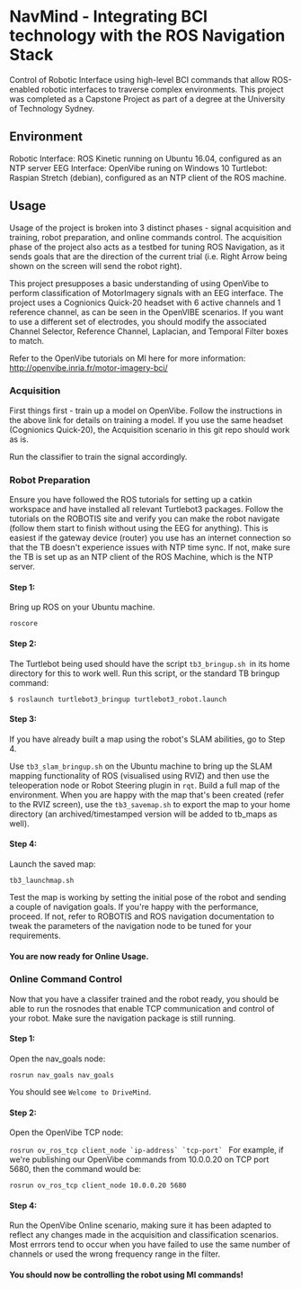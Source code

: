 # NavMind - Integrating BCI technology with the ROS Navigation Stack
Control of Robotic Interface using high-level BCI commands that allow ROS-enabled robotic interfaces to traverse complex environments.
This project was completed as a Capstone Project as part of a degree at the University of Technology Sydney.


## Environment
Robotic Interface: ROS Kinetic running on Ubuntu 16.04, configured as an NTP server
EEG Interface: OpenVibe runing on Windows 10
Turtlebot: Raspian Stretch (debian), configured as an NTP client of the ROS machine.

## Usage
Usage of the project is broken into 3 distinct phases - signal acquisition and training, robot preparation, and online commands control. The acquisition phase of the project also acts as a testbed for tuning ROS Navigation, as it sends goals that are the direction of the current trial (i.e. Right Arrow being shown on the screen will send the robot right). 

This project presupposes a basic understanding of using OpenVibe to perform classification of MotorImagery signals with an EEG interface. The project uses a Cognionics Quick-20 headset with 6 active channels and 1 reference channel, as can be seen in the OpenVIBE scenarios. If you want to use a different set of electrodes, you should modify the associated Channel Selector, Reference Channel, Laplacian, and Temporal Filter boxes to match. 

Refer to the OpenVibe tutorials on MI here for more information: <http://openvibe.inria.fr/motor-imagery-bci/>

### Acquisition
First things first - train up a model on OpenVibe. Follow the instructions in the above link for details on training a model. If you use the same headset (Cognionics Quick-20), the Acquisition scenario in this git repo should work as is. 

Run the classifier to train the signal accordingly.

### Robot Preparation
Ensure you have followed the ROS tutorials for setting up a catkin workspace and have installed all relevant Turtlebot3 packages. Follow the tutorials on the ROBOTIS site and verify you can make the robot navigate (follow them start to finish without using the EEG for anything). This is easiest if the gateway device (router) you use has an internet connection so that the TB doesn't experience issues with NTP time sync. If not, make sure the TB is set up as an NTP client of the ROS Machine, which is the NTP server.

#### Step 1:
Bring up ROS on your Ubuntu machine.

```roscore```

#### Step 2:
The Turtlebot being used should have the script ``tb3_bringup.sh ``in its home directory for this to work well. Run this script, or the standard TB bringup command:

```$ roslaunch turtlebot3_bringup turtlebot3_robot.launch```

#### Step 3:
If you have already built a map using the robot's SLAM abilities, go to Step 4. 

Use ``tb3_slam_bringup.sh`` on the Ubuntu machine to bring up the SLAM mapping functionality of ROS (visualised using RVIZ) and then use the teleoperation node or Robot Steering plugin in ``rqt``. Build a full map of the environment. When you are happy with the map that's been created (refer to the RVIZ screen), use the ``tb3_savemap.sh`` to export the map to your home directory (an archived/timestamped version will be added to tb_maps as well).

#### Step 4:
Launch the saved map:

```tb3_launchmap.sh```

Test the map is working by setting the initial pose of the robot and sending a couple of navigation goals. If you're happy with the performance, proceed. If not, refer to ROBOTIS and ROS navigation documentation to tweak the parameters of the navigation node to be tuned for your requirements.

#### You are now ready for Online Usage.

### Online Command Control
Now that you have a classifer trained and the robot ready, you should be able to run the rosnodes that enable TCP communication and control of your robot. Make sure the navigation package is still running.

#### Step 1:
Open the nav_goals node:

```rosrun nav_goals nav_goals```

You should see ``Welcome to DriveMind``.

#### Step 2:
Open the OpenVibe TCP node:

```rosrun ov_ros_tcp client_node `ip-address` `tcp-port` ```
For example, if we're publishing our OpenVibe commands from 10.0.0.20 on TCP port 5680, then the command would be:

```rosrun ov_ros_tcp client_node 10.0.0.20 5680```

#### Step 4:
Run the OpenVibe Online scenario, making sure it has been adapted to reflect any changes made in the acquisition and classification scenarios. Most errrors tend to occur when you have failed to use the same number of channels or used the wrong frequency range in the filter.

#### You should now be controlling the robot using MI commands! 


